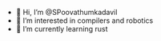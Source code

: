 - 👋 Hi, I’m @SPoovathumkadavil
- 👀 I’m interested in compilers and robotics
- 🌱 I’m currently learning rust

<!---
SPoovathumkadavil/SPoovathumkadavil is a ✨ special ✨ repository because its `README.md` (this file) appears on your GitHub profile.
You can click the Preview link to take a look at your changes.
--->
